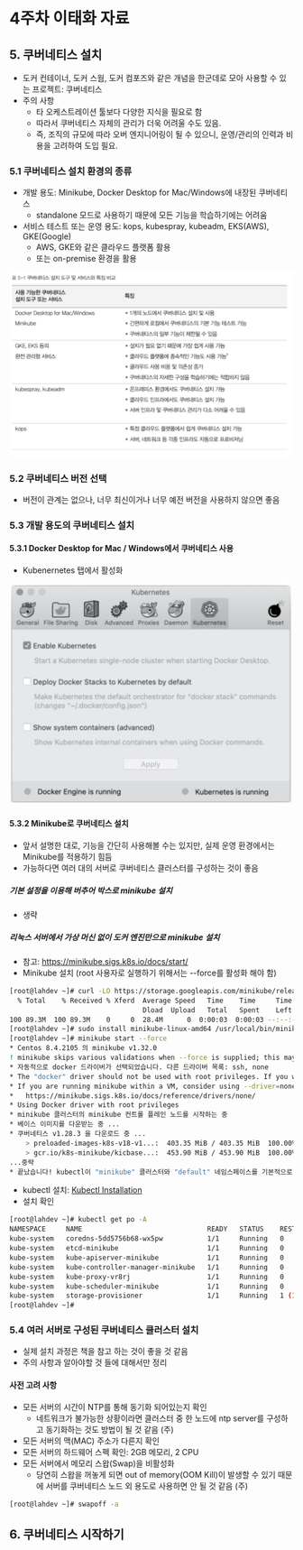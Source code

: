 # 4주차 이태화 자료

## 5. 쿠버네티스 설치

- 도커 컨테이너, 도커 스웜, 도커 컴포즈와 같은 개념을 한군데로 모아 사용할 수 있는 프로젝트: 쿠버네티스
- 주의 사항
  - 타 오케스트레이션 툴보다 다양한 지식을 필요로 함
  - 따라서 쿠버네티스 자체의 관리가 더욱 어려울 수도 있음.
  - 즉, 조직의 규모에 따라 오버 엔지니어링이 될 수 있으니, 운영/관리의 인력과 비용을 고려하여 도입 필요.

### 5.1 쿠버네티스 설치 환경의 종류

- 개발 용도: Minikube, Docker Desktop for Mac/Windows에 내장된 쿠버네티스
  - standalone 모드로 사용하기 때문에 모든 기능을 학습하기에는 어려움
- 서비스 테스트 또는 운영 용도: kops, kubespray, kubeadm, EKS(AWS), GKE(Google)
  - AWS, GKE와 같은 클라우드 플랫폼 활용
  - 또는 on-premise 환경을 활용

![쿠버네티스 설치 도구 및 서비스와 특징 비교](./assets/img1.png?raw=true)

### 5.2 쿠버네티스 버전 선택

- 버전이 관계는 없으나, 너무 최신이거나 너무 예전 버전을 사용하지 않으면 좋음

### 5.3 개발 용도의 쿠버네티스 설치

#### 5.3.1 Docker Desktop for Mac / Windows에서 쿠버네티스 사용

- Kubenernetes 탭에서 활성화

![Docker Desktop for Mac에서 쿠버네티스 활성화](./assets/img2.png?raw=true)

#### 5.3.2 Minikube로 쿠버네티스 설치

- 앞서 설명한 대로, 기능을 간단히 사용해볼 수는 있지만, 실제 운영 환경에서는 Minikube를 적용하기 힘듬
- 가능하다면 여러 대의 서버로 쿠버네티스 클러스터를 구성하는 것이 좋음

##### 기본 설정을 이용해 버추어 박스로 minikube 설치

- 생략

##### 리눅스 서버에서 가상 머신 없이 도커 엔진만으로 minikube 설치

- 참고: <https://minikube.sigs.k8s.io/docs/start/>
- Minikube 설치 (root 사용자로 실행하기 위해서는 --force를 활성화 해야 함)

```bash
[root@lahdev ~]# curl -LO https://storage.googleapis.com/minikube/releases/latest/minikube-linux-amd64
  % Total    % Received % Xferd  Average Speed   Time    Time     Time  Current
                                 Dload  Upload   Total   Spent    Left  Speed
100 89.3M  100 89.3M    0     0  28.4M      0  0:00:03  0:00:03 --:--:-- 28.4M
[root@lahdev ~]# sudo install minikube-linux-amd64 /usr/local/bin/minikube
[root@lahdev ~]# minikube start --force
* Centos 8.4.2105 의 minikube v1.32.0
! minikube skips various validations when --force is supplied; this may lead to unexpected behavior
* 자동적으로 docker 드라이버가 선택되었습니다. 다른 드라이버 목록: ssh, none
* The "docker" driver should not be used with root privileges. If you wish to continue as root, use --force.
* If you are running minikube within a VM, consider using --driver=none:
*   https://minikube.sigs.k8s.io/docs/reference/drivers/none/
* Using Docker driver with root privileges
* minikube 클러스터의 minikube 컨트롤 플레인 노드를 시작하는 중
* 베이스 이미지를 다운받는 중 ...
* 쿠버네티스 v1.28.3 을 다운로드 중 ...
    > preloaded-images-k8s-v18-v1...:  403.35 MiB / 403.35 MiB  100.00% 31.03 M
    > gcr.io/k8s-minikube/kicbase...:  453.90 MiB / 453.90 MiB  100.00% 28.68 M
...중략
* 끝났습니다! kubectl이 "minikube" 클러스터와 "default" 네임스페이스를 기본적으로 사용하도록 구성되었습니다.
```

- kubectl 설치: [Kubectl Installation](https://kubernetes.io/docs/tasks/tools/install-kubectl-linux/)
- 설치 확인

```bash
[root@lahdev ~]# kubectl get po -A
NAMESPACE     NAME                               READY   STATUS    RESTARTS      AGE
kube-system   coredns-5dd5756b68-wx5pw           1/1     Running   0             48s
kube-system   etcd-minikube                      1/1     Running   0             61s
kube-system   kube-apiserver-minikube            1/1     Running   0             61s
kube-system   kube-controller-manager-minikube   1/1     Running   0             61s
kube-system   kube-proxy-vr8rj                   1/1     Running   0             48s
kube-system   kube-scheduler-minikube            1/1     Running   0             61s
kube-system   storage-provisioner                1/1     Running   1 (18s ago)   59s
[root@lahdev ~]#
```

### 5.4 여러 서버로 구성된 쿠버네티스 클러스터 설치

- 실제 설치 과정은 책을 참고 하는 것이 좋을 것 같음
- 주의 사항과 알아야할 것 들에 대해서만 정리

#### 사전 고려 사항

- 모든 서버의 시간이 NTP를 통해 동기화 되어있는지 확인
  - 네트워크가 불가능한 상황이라면 클러스터 중 한 노드에 ntp server를 구성하고 동기화하는 것도 방법이 될 것 같음 (주)
- 모든 서버의 맥(MAC) 주소가 다른지 확인
- 모든 서버의 하드웨어 스펙 확인: 2GB 메모리, 2 CPU
- 모든 서버에서 메모리 스왑(Swap)을 비활성화
  - 당연히 스왑을 꺼놓게 되면 out of memory(OOM Kill)이 발생할 수 있기 때문에 서버를 쿠버네티스 노드 외 용도로 사용하면 안 될 것 같음 (주)

```bash
[root@lahdev ~]# swapoff -a 
```

## 6. 쿠버네티스 시작하기
